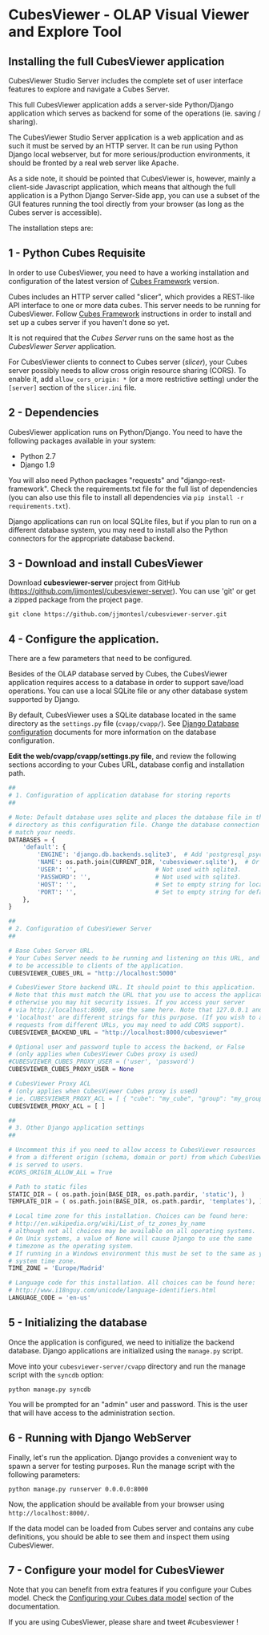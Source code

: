 CubesViewer - OLAP Visual Viewer and Explore Tool
=================================================

Installing the full CubesViewer application
-------------------------------------------

CubesViewer Studio Server includes the complete set of user interface features to explore and navigate
a Cubes Server.

This full CubesViewer application adds a server-side Python/Django application which serves as backend for
some of the operations (ie. saving / sharing).

The CubesViewer Studio Server application is a web application and as such it must be served by an HTTP server.
It can be run using Python Django local webserver, but for more serious/production environments, it should
be fronted by a real web server like Apache.

As a side note, it should be pointed that CubesViewer is, however, mainly a client-side Javascript application,
which means that although the full application is a Python Django Server-Side app, you can use a subset
of the GUI features running the tool directly from your browser (as long as the Cubes server is accessible).

The installation steps are:


## 1 - Python Cubes Requisite

In order to use CubesViewer, you need to have a working installation and configuration of the latest version of
[Cubes Framework](http://databrewery.org/cubes.html) version.

Cubes includes an HTTP server called "slicer", which provides a REST-like API interface to one or more data cubes. This
server needs to be running for CubesViewer. Follow [Cubes Framework](http://databrewery.org/cubes.html) instructions
in order to install and set up a cubes server if you haven't done so yet.

It is not required that the *Cubes Server* runs on the same host as the *CubesViewer Server* application.

For CubesViewer clients to connect to Cubes server (*slicer*), your Cubes server possibly needs to allow
cross origin resource sharing (CORS). To enable it, add `allow_cors_origin: *`
(or a more restrictive setting) under the `[server]` section of the `slicer.ini` file.


## 2 - Dependencies

CubesViewer application runs on Python/Django. You need to have the following packages available in your system:

* Python 2.7
* Django 1.9

You will also need Python packages "requests" and "django-rest-framework". Check the requirements.txt file for
the full list of dependencies (you can also use this file to install all dependencies via
`pip install -r requirements.txt`).

Django applications can run on local SQLite files, but if you plan to run on a different database system, you may
need to install also the Python connectors for the appropriate database backend.


## 3 - Download and install CubesViewer

Download **cubesviewer-server** project from GitHub (https://github.com/jjmontesl/cubesviewer-server).
You can use 'git' or get a zipped package from the project page.

```
git clone https://github.com/jjmontesl/cubesviewer-server.git
```


## 4 - Configure the application.

There are a few parameters that need to be configured.

Besides of the OLAP database served by Cubes, the CubesViewer application requires access to a database in order
to support save/load operations. You can use a local SQLite file or any other database system supported by Django.

By default, CubesViewer uses a SQLite database located in the same directory as the `settings.py` file (`cvapp/cvapp/`).
See [Django Database configuration](https://docs.djangoproject.com/en/dev/ref/settings/#databases) documents for
more information on the database configuration.

**Edit the web/cvapp/cvapp/settings.py file**, and review the following sections according to your
Cubes URL, database config and installation path.

```python
##
# 1. Configuration of application database for storing reports
##

# Note: Default database uses sqlite and places the database file in the same
# directory as this configuration file. Change the database connection to
# match your needs.
DATABASES = {
    'default': {
        'ENGINE': 'django.db.backends.sqlite3',  # Add 'postgresql_psycopg2', 'postgresql', 'mysql', 'sqlite3' or 'oracle'.
        'NAME': os.path.join(CURRENT_DIR, 'cubesviewer.sqlite'),  # Or path to database file if using sqlite3.
        'USER': '',                      # Not used with sqlite3.
        'PASSWORD': '',                  # Not used with sqlite3.
        'HOST': '',                      # Set to empty string for localhost. Not used with sqlite3.
        'PORT': '',                      # Set to empty string for default. Not used with sqlite3.
    },
}
```

```python
##
# 2. Configuration of CubesViewer Server
##

# Base Cubes Server URL.
# Your Cubes Server needs to be running and listening on this URL, and it needs
# to be accessible to clients of the application.
CUBESVIEWER_CUBES_URL = "http://localhost:5000"

# CubesViewer Store backend URL. It should point to this application.
# Note that this must match the URL that you use to access the application,
# otherwise you may hit security issues. If you access your server
# via http://localhost:8000, use the same here. Note that 127.0.0.1 and
# 'localhost' are different strings for this purpose. (If you wish to accept
# requests from different URLs, you may need to add CORS support).
CUBESVIEWER_BACKEND_URL = "http://localhost:8000/cubesviewer"

# Optional user and password tuple to access the backend, or False
# (only applies when CubesViewer Cubes proxy is used)
#CUBESVIEWER_CUBES_PROXY_USER = ('user', 'password')
CUBESVIEWER_CUBES_PROXY_USER = None

# CubesViewer Proxy ACL
# (only applies when CubesViewer Cubes proxy is used)
# ie. CUBESVIEWER_PROXY_ACL = [ { "cube": "my_cube", "group": "my_group" } ]
CUBESVIEWER_PROXY_ACL = [ ]
```

```python
##
# 3. Other Django application settings
##

# Uncomment this if you need to allow access to CubesViewer resources
# from a different origin (schema, domain or port) from which CubesViewer
# is served to users.
#CORS_ORIGIN_ALLOW_ALL = True

# Path to static files
STATIC_DIR = ( os.path.join(BASE_DIR, os.path.pardir, 'static'), )
TEMPLATE_DIR = ( os.path.join(BASE_DIR, os.path.pardir, 'templates'), )

# Local time zone for this installation. Choices can be found here:
# http://en.wikipedia.org/wiki/List_of_tz_zones_by_name
# although not all choices may be available on all operating systems.
# On Unix systems, a value of None will cause Django to use the same
# timezone as the operating system.
# If running in a Windows environment this must be set to the same as your
# system time zone.
TIME_ZONE = 'Europe/Madrid'

# Language code for this installation. All choices can be found here:
# http://www.i18nguy.com/unicode/language-identifiers.html
LANGUAGE_CODE = 'en-us'
```


## 5 - Initializing the database

Once the application is configured, we need to initialize the backend database.
Django applications are initialized using the `manage.py` script.

Move into your `cubesviewer-server/cvapp` directory and run the manage script with the `syncdb` option:

```
python manage.py syncdb
```

You will be prompted for an "admin" user and password. This is the user that will have access
to the administration section.


## 6 - Running with Django WebServer

Finally, let's run the application. Django provides a convenient way to spawn a server
for testing purposes. Run the manage script with the following parameters:

```
python manage.py runserver 0.0.0.0:8000
```

Now, the application should be available from your browser using `http://localhost:8000/`.

If the data model can be loaded from Cubes server and contains any cube definitions, you should be able to see them and inspect
them using CubesViewer.


## 7 - Configure your model for CubesViewer

Note that you can benefit from extra features if you configure your Cubes model. Check the
[Configuring your Cubes data model](cubesviewer-model.md) section of the documentation.


If you are using CubesViewer, please share and tweet #cubesviewer !

